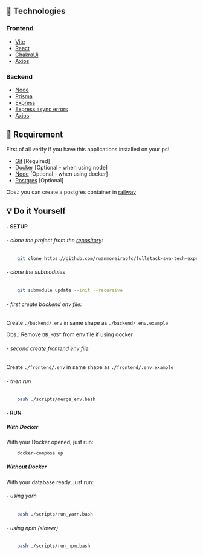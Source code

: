 ## :triangular_ruler: Technologies

### Frontend

- [Vite]
- [React]
- [ChakraUi]
- [Axios]

### Backend

- [Node]
- [Prisma]
- [Express]
- [Express async errors]
- [Axios]


## :electric_plug: Requirement


First of all verify if you have this applications installed on your pc!


- [Git][btn-git] [Required]
- [Docker][btn-docker] [Optional - when using node]
- [Node][btn-node] [Optional - when using docker]
- [Postgres][btn-db] [Optional]

Obs.: you can create a postgres container in [railway][btn-railway]

## :bulb: Do it Yourself

#### - SETUP

###### - clone the project from the [repository][btn-repo]:
```bash
    git clone https://github.com/ruanmoreiraofc/fullstack-sva-tech-express_react.git
```
###### - clone the submodules
```bash
    git submodule update --init --recursive
```

###### - first create backend env file:
Create `./backend/.env` in same shape as `./backend/.env.example`

Obs.: Remove `DB_HOST` from env file if using docker
###### - second create frontend env file:
Create `./frontend/.env` in same shape as `./frontend/.env.example`

###### - then run
```bash
    bash ./scripts/merge_env.bash
```

#### - RUN

##### With Docker

With your Docker opened, just run:
```bash
    docker-compose up
```

##### Without Docker

With your database ready, just run:

###### - using yarn

```sh
    bash ./scripts/run_yarn.bash
```

###### - using npm (slower)

```sh
    bash ./scripts/run_npm.bash
```


<!-- VARIABLES -->

[btn-railway]: https://railway.app/new
[btn-docker]: https://www.docker.com/
[btn-db]: https://www.postgresql.org/download/
[btn-git]: https://git-scm.com/downloads
[btn-node]: https://nodejs.org/en/download/
[btn-repo]: https://github.com/ruanmoreiraofc/fullstack-sva-tech-express_react

<!-- TECHNOLOGIES -->

[axios]: https://github.com/axios/axios
[vite]: https://github.com/vitejs/vite
[react]: https://github.com/facebook/react
[chakraui]: https://github.com/chakra-ui/chakra-ui
[node]: https://github.com/nodejs/node
[prisma]: https://github.com/prisma/prisma
[express]: https://github.com/expressjs/express
[express async errors]: https://github.com/davidbanham/express-async-errors
